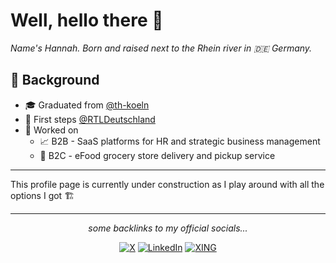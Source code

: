 # Well, hello there 👋

*Name's Hannah. Born and raised next to the Rhein river in 🇩🇪 Germany.*

## 📃 Background
- 🎓 Graduated from [@th-koeln](https://github.com/th-koeln)
- 🐣 First steps [@RTLDeutschland](https://www.linkedin.com/company/rtl-deutschland/)
- 🏢 Worked on
  - 📈 B2B - SaaS platforms for HR and strategic business management
  - 🏪 B2C - eFood grocery store delivery and pickup service

---

This profile page is currently under construction as I play around with all the options I got 🏗️


<div align="center">

---

*some backlinks to my official socials...*

[![X](https://img.shields.io/twitter/follow/_keliel_?style=for-the-badge&logo=X)](https://x.com/_keliel_) [![LinkedIn](https://img.shields.io/badge/linkedin-%230077B5.svg?style=for-the-badge&logo=linkedin&logoColor=white)](https://www.linkedin.com/in/hschinz) [![XING](https://img.shields.io/badge/xing-%23006567.svg?style=for-the-badge&logo=xing&logoColor=white)](https://www.xing.com/profile/Hannah_Schinz)

</div>
<!--
**keliel/keliel** is a ✨ _special_ ✨ repository because its `README.md` (this file) appears on your GitHub profile.

Here are some ideas to get you started:

- 🔭 I’m currently working on ...
- 🌱 I’m currently learning ...
- 💬 Ask me about ...
- 😄 Pronouns: ...
- ⚡ Fun fact: ...
-->
